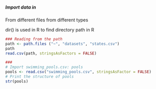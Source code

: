 ##### Import data in 

From different files from different types

dir() is used in R to find directory path in R

```R
### Reading from the path
path <- path.files ("~", "datasets", "states.csv")
path
read.csv(path, stringsAsFactors = FALSE)

###
# Import swimming_pools.csv: pools
pools <- read.csv("swimming_pools.csv", stringsAsFactor = FALSE)
# Print the structure of pools
str(pools)

```




```R


```




```R


```
